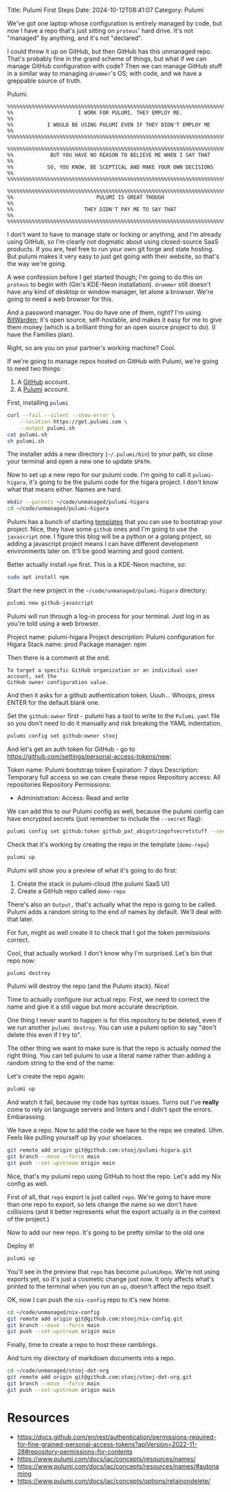 Title: Pulumi First Steps
Date: 2024-10-12T08:41:07
Category: Pulumi

We've got one laptop whose configuration is entirely managed by code, but now I
have a repo that's just sitting on `proteus`' hard drive. It's not "managed" by
anything, and it's not "declared".

I could throw it up on GitHub, but then GitHub has this unmanaged repo. That's
probably fine in the grand scheme of things, but what if we can manage GitHub
configuration with code? Then we can manage GitHub stuff in a similar way to
managing `drummer`'s OS; with code, and we have a greppable source of truth.

Pulumi.

```
%%%%%%%%%%%%%%%%%%%%%%%%%%%%%%%%%%%%%%%%%%%%%%%%%%%%%%%%%%%%%%%%%%%%%%%%%%%%%%%%
%%                     I WORK FOR PULUMI. THEY EMPLOY ME.                     %%
%%           I WOULD BE USING PULUMI EVEN IF THEY DIDN'T EMPLOY ME            %%
%%%%%%%%%%%%%%%%%%%%%%%%%%%%%%%%%%%%%%%%%%%%%%%%%%%%%%%%%%%%%%%%%%%%%%%%%%%%%%%%

%%%%%%%%%%%%%%%%%%%%%%%%%%%%%%%%%%%%%%%%%%%%%%%%%%%%%%%%%%%%%%%%%%%%%%%%%%%%%%%%
%%            BUT YOU HAVE NO REASON TO BELIEVE ME WHEN I SAY THAT            %%
%%           SO, YOU KNOW, BE SCEPTICAL AND MAKE YOUR OWN DECISIONS           %%
%%%%%%%%%%%%%%%%%%%%%%%%%%%%%%%%%%%%%%%%%%%%%%%%%%%%%%%%%%%%%%%%%%%%%%%%%%%%%%%%

%%%%%%%%%%%%%%%%%%%%%%%%%%%%%%%%%%%%%%%%%%%%%%%%%%%%%%%%%%%%%%%%%%%%%%%%%%%%%%%%
%%                           PULUMI IS GREAT THOUGH                           %%
%%                       THEY DIDN'T PAY ME TO SAY THAT                       %%
%%%%%%%%%%%%%%%%%%%%%%%%%%%%%%%%%%%%%%%%%%%%%%%%%%%%%%%%%%%%%%%%%%%%%%%%%%%%%%%%
```

I don't want to have to manage state or locking or anything, and I'm already
using GitHub, so I'm clearly not dogmatic about using closed-source SaaS
products. If you are, feel free to run your own git forge and state hosting.
But pulumi makes it very easy to just get going with their website, so that's
the way we're going.

A wee confession before I get started though; I'm going to do this on `proteus`
to begin with (Gin's KDE-Neon installation). `drummer` still doesn't have any
kind of desktop or window manager, let alone a browser. We're going to need a
web browser for this.

And a password manager. You do have one of them, right? I'm using
[BitWarden](https://bitwarden.com/); it's open source, self-hostable, and makes
it easy for me to give them money (which is a brilliant thing for an open
source project to do). (I have the Families plan).

Right, so are you on your partner's working machine? Cool.

If we're going to manage repos hosted on GitHub with Pulumi, we're going to
need two things:

1. A [GitHub](https://github.com) account.
2. A [Pulumi](https://pulumi.com) account.

<!-- TODO Walkthrough of signing up to both those services -->

First, installing `pulumi`

<!-- TODO Install pulumi on kde-neon -->

```bash
curl --fail --silent --show-error \
    --location https://get.pulumi.com \
    --output pulumi.sh
cat pulumi.sh
sh pulumi.sh
```

The installer adds a new directory (`~/.pulumi/bin`) to your path, so close your
terminal and open a new one to update `$PATH`.

Now to set up a new repo for our pulumi code. I'm going to call it
`pulumi-higara`, it's going to be the pulumi code for the higara project. I
don't know what that means either. Names are hard.

```bash
mkdir --parents ~/code/unmanaged/pulumi-higara
cd ~/code/unmanaged/pulumi-higara
```

Pulumi has a bunch of starting [templates](https://github.com/pulumi/templates) that you can use to bootstrap your
project. Nice, they have some `github` ones and I'm going to use the `javascript`
one. I figure this blog will be a python or a golang project, so adding a
javascript project means I can have different development environments later on.
It'll be good learning and good content.

Better actually install `npm` first. This is a KDE-Neon machine, so:

```bash
sudo apt install npm
```

Start the new project in the `~/code/unmanaged/pulumi-higara` directory:

```bash
pulumi new github-javascript
```

Pulumi will run through a log-in process for your terminal. Just log in as
you're told using a web browser.

Project name: pulumi-higara
Project description: Pulumi configuration for Higara
Stack name: prod
Package manager: npm

Then there is a comment at the end:

```
To target a specific GitHub organization or an individual user account, set the
GitHub owner configuration value.
```

And then it asks for a github authentication token. Uuuh... Whoops, press ENTER
for the default blank one.

<!-- TODO Link to commit pulumi-higara ec9dd05 -->

Set the `github:owner` first - pulumi has a tool to write to the `Pulumi.yaml`
file so you don't need to do it manually and risk breaking the YAML indentation.

```bash
pulumi config set github:owner stooj
```

<!-- TODO Link to commit pulumi-higara 8e951d2 -->

And let's get an auth token for GitHub - go to https://github.com/settings/personal-access-tokens/new:

Token name: Pulumi bootstrap token
Expiration: 7 days
Description: Temporary full access so we can create these repos
Repository access: All repositories
Repository Permissions:

- Administration: Access: Read and write

We can add this to our Pulumi config as well, because the pulumi config can have
encrypted secrets (just remember to include the `--secret` flag):

```bash
pulumi config set github:token github_pat_abigstringofsecretstuff --secret
```

<!-- TODO Link to commit pulumi-higara c5d19da -->

Check that it's working by creating the repo in the template (`demo-repo`)

```bash
pulumi up
```

Pulumi will show you a preview of what it's going to do first:

1. Create the stack in pulumi-cloud (the pulumi SaaS UI)
2. Create a GitHub repo called `demo-repo`

There's also an `Output,` that's actually what the repo is going to be called.
Pulumi adds a random string to the end of names by default. We'll deal with that
later.

For fun, might as well create it to check that I got the token permissions
correct.

Cool, that actually worked. I don't know why I'm surprised. Let's bin that repo
now:

```bash
pulumi destroy
```

Pulumi will destroy the repo (and the Pulumi stack). Nice!

Time to actually configure our actual repo. First, we need to correct the name
and give it a still vague but more accurate description.

<!-- TODO Link to commit pulumi-higara 0b5eb68 -->

One thing I never want to happen is for this repository to be deleted, even if
we run another `pulumi destroy`. You can use a pulumi option to say "don't
delete this even if I try to".

<!-- TODO Link to commit pulumi-higara 7658ef7 -->

The other thing we want to make sure is that the repo is actually _named_ the
right thing. You can tell pulumi to use a literal name rather than adding a
random string to the end of the name:

<!-- TODO Link to commit pulumi-higara dd84bdc -->

Let's create the repo again:

```bash
pulumi up
```

And watch it fail, because my code has syntax issues. Turns out I've **really**
come to rely on language servers and linters and I didn't spot the errors.
Embarassing.

<!-- TODO Link to commit pulumi-higara 65ff310 -->

We have a repo. Now to add the code we have to the repo we created. Uhm. Feels
like pulling yourself up by your shoelaces.

```bash
git remote add origin git@github.com:stooj/pulumi-higara.git
git branch --move --force main
git push --set-upstream origin main
```

Nice, that's my pulumi repo using GitHub to host the repo. Let's add my Nix
config as well.

First of all, that `repo` export is just called `repo`. We're going to have more
than one repo to export, so lets change the name so we don't have collisions
(and it better represents what the export actually is in the context of the
project.)

<!-- TODO Link to commit pulumi-higara a830174 -->

Now to add our new repo. It's going to be pretty similar to the old one

<!-- TODO Link to commit pulumi-higara 0fe36aa -->

Deploy it!

```bash
pulumi up
```

You'll see in the preview that `repo` has become `pulumiRepo`. We're not using
exports yet, so it's just a cosmetic change just now. It only affects what's
printed to the terminal when you run an `up`, doesn't affect the repo itself.

OK, now I can push the `nix-config` repo to it's new home.

```bash
cd ~/code/unmanaged/nix-config
git remote add origin git@github.com:stooj/nix-config.git
git branch --move --force main
git push --set-upstream origin main
```

Finally, time to create a repo to host these ramblings.

<!-- TODO Link to commit pulumi-higara b155265 -->

And turn my directory of markdown documents into a repo.

```bash
cd ~/code/unmanaged/stooj-dot-org
git remote add origin git@github.com:stooj/stooj-dot-org.git
git branch --move --force main
git push --set-upstream origin main
```

# Resources

- https://docs.github.com/en/rest/authentication/permissions-required-for-fine-grained-personal-access-tokens?apiVersion=2022-11-28#repository-permissions-for-contents
- https://www.pulumi.com/docs/iac/concepts/resources/names/
- https://www.pulumi.com/docs/iac/concepts/resources/names/#autonaming
- https://www.pulumi.com/docs/iac/concepts/options/retainondelete/
